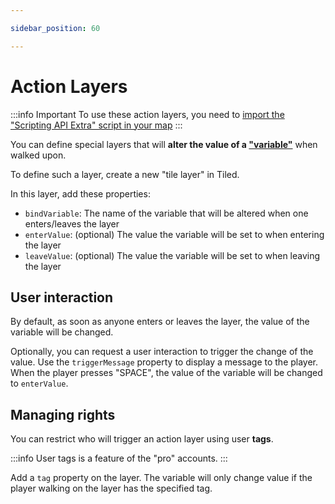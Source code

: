 ```yaml
---

sidebar_position: 60

---
```


# Action Layers

:::info Important
To use these action layers, you need to [import the "Scripting API Extra" script in your map](/developer/map-scripting/scripting-api-extra/#importing-the-extended-features)
:::

You can define special layers that will **alter the value of a ["variable"](/developer/map-scripting/references/api-state)**
when walked upon.

To define such a layer, create a new "tile layer" in Tiled.

In this layer, add these properties:

- `bindVariable`: The name of the variable that will be altered when one enters/leaves the layer
- `enterValue`: (optional) The value the variable will be set to when entering the layer
- `leaveValue`: (optional) The value the variable will be set to when leaving the layer

## User interaction

By default, as soon as anyone enters or leaves the layer, the value of the variable will be changed.

Optionally, you can request a user interaction to trigger the change of the value. Use the `triggerMessage` property
to display a message to the player. When the player presses "SPACE", the value of the variable will be changed to `enterValue`.

## Managing rights

You can restrict who will trigger an action layer using user **tags**.

:::info
User tags is a feature of the "pro" accounts.
:::

Add a `tag` property on the layer. The variable will only change value if the player walking on the layer has the specified tag.
